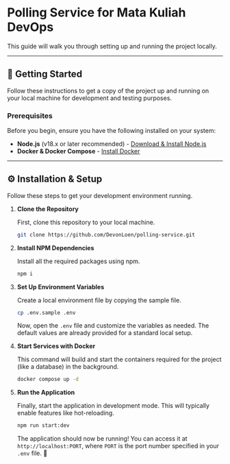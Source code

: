 # Polling Service for Mata Kuliah DevOps

This guide will walk you through setting up and running the project locally.

---

## 🚀 Getting Started

Follow these instructions to get a copy of the project up and running on your local machine for development and testing purposes.

### Prerequisites

Before you begin, ensure you have the following installed on your system:

* **Node.js** (v18.x or later recommended) - [Download & Install Node.js](https://nodejs.org/en/download/)
* **Docker & Docker Compose** - [Install Docker](https://docs.docker.com/engine/install/)

---

## ⚙️ Installation & Setup

Follow these steps to get your development environment running.

1.  **Clone the Repository**

    First, clone this repository to your local machine.

    ```bash
    git clone https://github.com/DevonLoen/polling-service.git
    ```

2.  **Install NPM Dependencies**

    Install all the required packages using npm.

    ```bash
    npm i
    ```

3.  **Set Up Environment Variables**

    Create a local environment file by copying the sample file.

    ```bash
    cp .env.sample .env
    ```

    Now, open the `.env` file and customize the variables as needed. The default values are already provided for a standard local setup.

4.  **Start Services with Docker**

    This command will build and start the containers required for the project (like a database) in the background.

    ```bash
    docker compose up -d
    ```

5.  **Run the Application**

    Finally, start the application in development mode. This will typically enable features like hot-reloading.

    ```bash
    npm run start:dev
    ```

    The application should now be running! You can access it at `http://localhost:PORT`, where `PORT` is the port number specified in your `.env` file. 🎉
